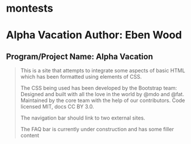 # montests
Alpha Vacation
Author: Eben Wood
=================
Program/Project Name: Alpha Vacation
------------------------------------
>This is a site that attempts to integrate some aspects of basic HTML which has been formatted using elements of CSS.
>
>The CSS being used has been developed by the Bootstrap team: Designed and built with all the love in the world by @mdo and @fat. Maintained by the core team with the help of our contributors.
>Code licensed MIT, docs CC BY 3.0.
>
>The navigation bar should link to two external sites.
>
>The FAQ bar is currently under construction and has some filler content
